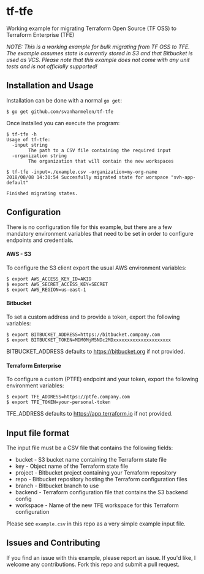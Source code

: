 # tf-tfe
Working example for migrating Terraform Open Source (TF OSS) to Terraform Enterprise (TFE)

_NOTE: This is a working example for bulk migrating from TF OSS to TFE. The
example assumes state is currently stored in S3 and that Bitbucket is used as VCS.
Please note that this example does not come with any unit tests and is not
officially supported!_

## Installation and Usage

Installation can be done with a normal `go get`:

```
$ go get github.com/svanharmelen/tf-tfe
```

Once installed you can execute the program:

```
$ tf-tfe -h
Usage of tf-tfe:
  -input string
        The path to a CSV file containing the required input
  -organization string
        The organization that will contain the new workspaces

$ tf-tfe -input=./example.csv -organization=my-org-name
2018/08/08 14:30:54 Succesfully migrated state for worspace "svh-app-default"

Finished migrating states.
```

## Configuration

There is no configuration file for this example, but there are a few mandatory
environment variables that need to be set in order to configure endpoints and
credentials.

#### AWS - S3

To configure the S3 client export the usual AWS environment variables:

```
$ export AWS_ACCESS_KEY_ID=AKID
$ export AWS_SECRET_ACCESS_KEY=SECRET
$ export AWS_REGION=us-east-1
```

#### Bitbucket

To set a custom address and to provide a token, export the following variables:

```
$ export BITBUCKET_ADDRESS=https://bitbucket.company.com
$ export BITBUCKET_TOKEN=MDM0MjM5NDc2MDxxxxxxxxxxxxxxxxxxxxx
```

BITBUCKET_ADDRESS defaults to https://bitbucket.org if not provided.

#### Terraform Enterprise

To configure a custom (PTFE) endpoint and your token, export the following
environment variables:

```
$ export TFE_ADDRESS=https://ptfe.company.com
$ export TFE_TOKEN=your-personal-token
```

TFE_ADDRESS defaults to https://app.terraform.io if not provided.

## Input file format

The input file must be a CSV file that contains the following fields:

  * bucket - S3 bucket name containing the Terraform state file
  * key - Object name of the Terraform state file
  * project - Bitbucket project containing your Terraform repository
  * repo - Bitbucket repository hosting the Terraform configuration files
  * branch - Bitbucket branch to use
  * backend - Terraform configuration file that contains the S3 backend config
  * workspace - Name of the new TFE workspace for this Terraform configuration

Please see `example.csv` in this repo as a very simple example input file.

## Issues and Contributing

If you find an issue with this example, please report an issue. If you'd
like, I welcome any contributions. Fork this repo and submit a pull
request.
